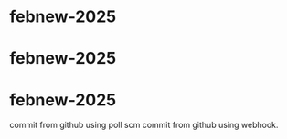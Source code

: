 # febnew-2025
# febnew-2025
# febnew-2025
commit from github using poll scm
commit from github using webhook.
